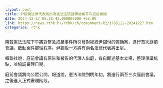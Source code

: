 ```yaml
---
layout: post
title: 尹錫悅法律代表將出席憲法法院就彈劾案首次庭前會議
date: 2024-12-27 08:28:43.000000000 +08:00
link: https://news.rthk.hk/rthk/ch/component/k2/1785122-20241227.htm
categories: rthk
---
```


南韓憲法法院下午將對緊急戒嚴事件所引發對總統尹錫悅的彈劾案，進行首次庭前會議，啟動案件審理程序。尹錫悅一方將有兩名法律代表將出庭。

韓聯社說，庭前會議有原告和被告的代理人出庭，各自闡述基本立場，整理爭議焦點，並協調審理日期。

庭前會議將向公眾公開。報道說，憲法法院到明年初，將進行兩至三次庭前會議，之後進入正式審理階段。
